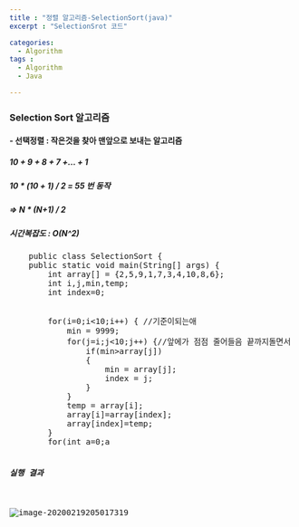 ```yaml
---
title : "정렬 알고리즘-SelectionSort(java)"
excerpt : "SelectionSrot 코드"

categories:
  - Algorithm
tags :
  - Algorithm
  - Java

---
```


### Selection Sort 알고리즘

#### - 선택정렬 : 작은것을 찾아 맨앞으로 보내는 알고리즘

##### 10 + 9 + 8 + 7 +... + 1

##### 10 * (10 + 1) / 2 = 55 번 동작

##### => N * (N+1) / 2

##### 시간복잡도 : O(N^2)

<pre>
    public class SelectionSort {
	public static void main(String[] args) {
		int array[] = {2,5,9,1,7,3,4,10,8,6};
		int i,j,min,temp;
		int index=0;
		

		for(i=0;i<10;i++) { //기준이되는애
			min = 9999;
			for(j=i;j<10;j++) {//앞에가 점점 줄어들음 끝까지돌면서 비교하는애(앞은 정렬되어있음)
				if(min>array[j])
				{
					min = array[j];
					index = j;
				}
			}
			temp = array[i];
			array[i]=array[index];
			array[index]=temp;			
		}
		for(int a=0;a<array.length;a++)
		{
			System.out.print(array[a]+" ");
		}
	}

}
</pre>



##### 실행 결과

![image-20200219205017319](https://user-images.githubusercontent.com/53978090/74831919-8eba7300-5359-11ea-9b32-a4d2a130e037.png)

